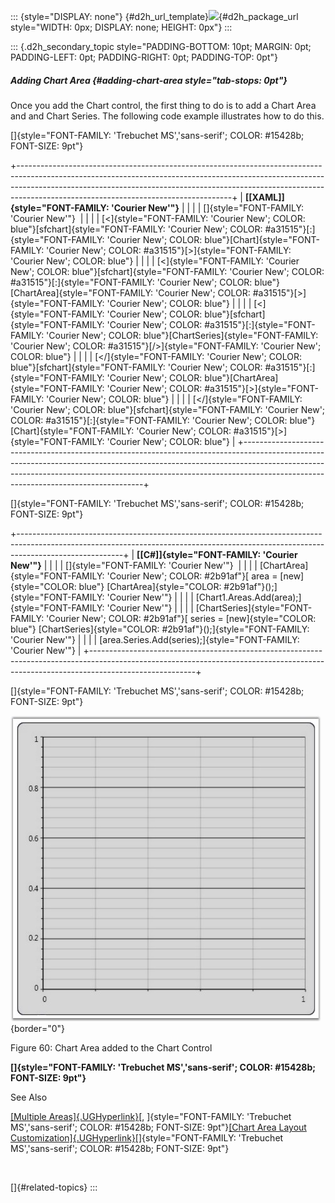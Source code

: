 ::: {style="DISPLAY: none"}
[](ms-xhelp:///?Id=d2h_url_template){#d2h_url_template}![](!package_url!){#d2h_package_url style="WIDTH: 0px; DISPLAY: none; HEIGHT: 0px"}
:::

::: {.d2h_secondary_topic style="PADDING-BOTTOM: 10pt; MARGIN: 0pt; PADDING-LEFT: 0pt; PADDING-RIGHT: 0pt; PADDING-TOP: 0pt"}
##### Adding Chart Area {#adding-chart-area style="tab-stops: 0pt"}

Once you add the Chart control, the first thing to do is to add a Chart Area and and Chart Series. The following code example illustrates how to do this.

[]{style="FONT-FAMILY: 'Trebuchet MS','sans-serif'; COLOR: #15428b; FONT-SIZE: 9pt"} 

+-----------------------------------------------------------------------------------------------------------------------------------------------------------------------------------------------------------------------------------------------------------------------------------------------+
| **[\[XAML\]]{style="FONT-FAMILY: 'Courier New'"}**                                                                                                                                                                                                                                            |
|                                                                                                                                                                                                                                                                                               |
| []{style="FONT-FAMILY: 'Courier New'"}                                                                                                                                                                                                                                                        |
|                                                                                                                                                                                                                                                                                               |
| [\<]{style="FONT-FAMILY: 'Courier New'; COLOR: blue"}[sfchart]{style="FONT-FAMILY: 'Courier New'; COLOR: #a31515"}[:]{style="FONT-FAMILY: 'Courier New'; COLOR: blue"}[Chart]{style="FONT-FAMILY: 'Courier New'; COLOR: #a31515"}[\>]{style="FONT-FAMILY: 'Courier New'; COLOR: blue"}        |
|                                                                                                                                                                                                                                                                                               |
| [\<]{style="FONT-FAMILY: 'Courier New'; COLOR: blue"}[sfchart]{style="FONT-FAMILY: 'Courier New'; COLOR: #a31515"}[:]{style="FONT-FAMILY: 'Courier New'; COLOR: blue"}[ChartArea]{style="FONT-FAMILY: 'Courier New'; COLOR: #a31515"}[\>]{style="FONT-FAMILY: 'Courier New'; COLOR: blue"}    |
|                                                                                                                                                                                                                                                                                               |
| [\<]{style="FONT-FAMILY: 'Courier New'; COLOR: blue"}[sfchart]{style="FONT-FAMILY: 'Courier New'; COLOR: #a31515"}[:]{style="FONT-FAMILY: 'Courier New'; COLOR: blue"}[ChartSeries]{style="FONT-FAMILY: 'Courier New'; COLOR: #a31515"}[/\>]{style="FONT-FAMILY: 'Courier New'; COLOR: blue"} |
|                                                                                                                                                                                                                                                                                               |
| [\</]{style="FONT-FAMILY: 'Courier New'; COLOR: blue"}[sfchart]{style="FONT-FAMILY: 'Courier New'; COLOR: #a31515"}[:]{style="FONT-FAMILY: 'Courier New'; COLOR: blue"}[ChartArea]{style="FONT-FAMILY: 'Courier New'; COLOR: #a31515"}[\>]{style="FONT-FAMILY: 'Courier New'; COLOR: blue"}   |
|                                                                                                                                                                                                                                                                                               |
| [\</]{style="FONT-FAMILY: 'Courier New'; COLOR: blue"}[sfchart]{style="FONT-FAMILY: 'Courier New'; COLOR: #a31515"}[:]{style="FONT-FAMILY: 'Courier New'; COLOR: blue"}[Chart]{style="FONT-FAMILY: 'Courier New'; COLOR: #a31515"}[\>]{style="FONT-FAMILY: 'Courier New'; COLOR: blue"}       |
+-----------------------------------------------------------------------------------------------------------------------------------------------------------------------------------------------------------------------------------------------------------------------------------------------+

[]{style="FONT-FAMILY: 'Trebuchet MS','sans-serif'; COLOR: #15428b; FONT-SIZE: 9pt"} 

+--------------------------------------------------------------------------------------------------------------------------------------------------------------------------------------+
| **[\[C#\]]{style="FONT-FAMILY: 'Courier New'"}**                                                                                                                                     |
|                                                                                                                                                                                      |
| []{style="FONT-FAMILY: 'Courier New'"}                                                                                                                                               |
|                                                                                                                                                                                      |
| [ChartArea]{style="FONT-FAMILY: 'Courier New'; COLOR: #2b91af"}[ area = [new]{style="COLOR: blue"} [ChartArea]{style="COLOR: #2b91af"}();]{style="FONT-FAMILY: 'Courier New'"}       |
|                                                                                                                                                                                      |
| [Chart1.Areas.Add(area);]{style="FONT-FAMILY: 'Courier New'"}                                                                                                                        |
|                                                                                                                                                                                      |
| [ChartSeries]{style="FONT-FAMILY: 'Courier New'; COLOR: #2b91af"}[ series = [new]{style="COLOR: blue"} [ChartSeries]{style="COLOR: #2b91af"}();]{style="FONT-FAMILY: 'Courier New'"} |
|                                                                                                                                                                                      |
| [area.Series.Add(series);]{style="FONT-FAMILY: 'Courier New'"}                                                                                                                       |
+--------------------------------------------------------------------------------------------------------------------------------------------------------------------------------------+

[]{style="FONT-FAMILY: 'Trebuchet MS','sans-serif'; COLOR: #15428b; FONT-SIZE: 9pt"} 

![](ImagesExt/image81_64.jpg){border="0"}

Figure 60: Chart Area added to the Chart Control

**[]{style="FONT-FAMILY: 'Trebuchet MS','sans-serif'; COLOR: #15428b; FONT-SIZE: 9pt"}** 

See Also

[[Multiple Areas]{.UGHyperlink}](ms-xhelp:///?Id=557f9901-85d9-4ff4-98b6-b9ba3d3ad482)[, ]{style="FONT-FAMILY: 'Trebuchet MS','sans-serif'; COLOR: #15428b; FONT-SIZE: 9pt"}[[Chart Area Layout Customization]{.UGHyperlink}](ms-xhelp:///?Id=a7967f1f-f6da-4b09-ac65-84ba40aa705d)[]{style="FONT-FAMILY: 'Trebuchet MS','sans-serif'; COLOR: #15428b; FONT-SIZE: 9pt"}

 

[]{#related-topics}
:::

